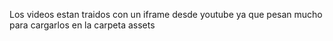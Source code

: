 Los videos estan traidos con un iframe desde youtube ya que pesan mucho para cargarlos en la carpeta assets
